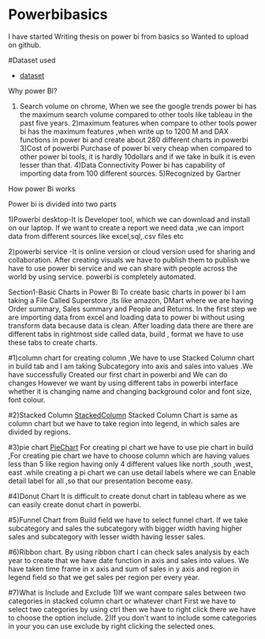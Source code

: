 # Powerbibasics 
I have started Writing thesis on power bi from basics so Wanted to upload on github.

#Dataset used 
- <a href="https://github.com/Venkat-Shakamudi/Powerbi/blob/main/Sample%20-%20Superstore.xlsx">dataset</a>

Why power BI?
1) Search volume on chrome, When we see the google trends power bi has the maximum search volume compared to other tools like tableau in the past five years.
2)maximum features 
when compare to other tools power bi has the maximum features ,when write up to 1200 M and DAX functions in power bi and create about 280 different charts in powerbi
3)Cost of powerbi 
Purchase of power bi very cheap when compared to other power bi tools, it is hardly 10dollars and if we take in bulk it is even lesser than that.
4)Data Connectivity
Power bi has capability of importing data from 100 different sources.
5)Recognized by Gartner

How power Bi works

Power bi is divided into two parts 

1)Powerbi desktop-It is Developer tool, which we can download and install on our laptop.
If we want to create a report we need data ,we can import data from different sources like excel,sql,.csv files etc

2)powerbi service -It is online version or cloud version used for sharing and collaboration.
After creating visuals we have to publish them to publish we have to use power bi service and we can share with people across the world by using service.
powerbi is completely automated.

Section1-Basic Charts in Power Bi 
To create basic charts in power bi I am taking a File Called Superstore ,its like amazon, DMart where we are having Order summary, Sales summary and People and Returns. In the first step we are importing data from excel and loading data to power bi without using transform data because data is clean.
After loading data there are 
there are different tabs  in rightmost side called data, build , format we have to use these tabs to create charts.

#1)column chart
for creating column ,We have to use Stacked Column chart in build tab and I am taking Subcategory into axis and sales into values .We have successfully Created our first chart in powerbi and We can do changes However we want by using different tabs in powerbi interface whether it is changing name and changing background color and font size, font colour.

#2)Stacked Column <a href="https://github.com/Venkat-Shakamudi/Powerbi/blob/main/Stacked%20Column.png">StackedColumn</a>
Stacked Column Chart is same as column chart but we have to take region into legend, in which sales are divided by regions.

#3)pie chart <a href="https://github.com/Venkat-Shakamudi/Powerbi/blob/main/pie.png">PieChart</a>
For creating pi chart we have to use pie chart in build ,For creating pie chart we have to choose column which are having values less than 5 like region having only 4 different values like north ,south ,west, east .while creating a pi chart we can use detail labels where we can Enable detail label for all ,so that our presentation become easy.

#4)Donut Chart
It is difficult to create donut chart in tableau where as we can easily create donut chart in powerbi.

#5)Funnel Chart
from Build field we have to select funnel chart. If we take subcategory and sales the subcategory with bigger width having higher sales and subcategory with lesser width having lesser sales.

#6)Ribbon chart.
By using ribbon chart I can check sales analysis by each year to create that we have date function in axis and sales into values. We have taken time frame in x axis and sum of sales in y axis and region in legend field so that we get sales per region per every year.

#7)What is Include and Exclude 
1)If we want compare sales between two categories in stacked column chart or whatever chart First we have to select two categories by using ctrl then we have to right click there we have to choose the option include.
2)If you don't want to include some categories in your you can use exclude by right clicking the selected ones.

